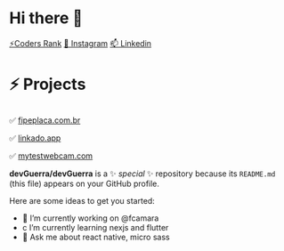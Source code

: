 # Hi there 👋


<a href="https://profile.codersrank.io/user/devguerra">⚡Coders Rank</a>
<a href="https://instagram.com/dev_guerra">👯 Instagram</a>
<a href="https://www.linkedin.com/in/umroberto/">📫 Linkedin</a>


# <p>⚡ Projects</p>
✅ <a href="https://www.fipeplaca.com.br" rel="nofollow noreferrer" align="justify">fipeplaca.com.br</a>

✅ <a href="https://linkado.app" rel="nofollow noreferrer" align="justify">linkado.app</a>

✅ <a href="http://www.mytestwebcam.com" rel="nofollow noreferrer" align="justify">mytestwebcam.com</a>



**devGuerra/devGuerra** is a ✨ _special_ ✨ repository because its `README.md` (this file) appears on your GitHub profile.

Here are some ideas to get you started:

- 🔭 I’m currently working on @fcamara
- c I’m currently learning nexjs and flutter
- 💬 Ask me about react native, micro sass

